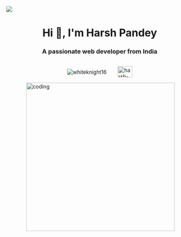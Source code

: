 <img src="https://user-images.githubusercontent.com/42115530/92640221-9728ca00-f2fa-11ea-8994-c72b26e937de.gif">
<h1 align="center">Hi 👋, I'm Harsh Pandey</h1>
<h3 align="center">A passionate web developer from India</h3>
<p align="center">
</p>

<div style="display: flex; justify-content: center; align-items: center; gap:30px;">
 <img src="https://komarev.com/ghpvc/?username=whiteknight16&label=Profile%20views&color=0e75b6&style=flat" alt="whiteknight16" />

<a href="https://linkedin.com/in/harsh-pandey-501903223" target="blank"><img align="center" src="https://raw.githubusercontent.com/rahuldkjain/github-profile-readme-generator/master/src/images/icons/Social/linked-in-alt.svg" alt="harsh-pandey-501903223" height="30" width="40" /></a>

</div>
<div style="display: flex; justify-content: center; align-items: center;"><img align="right" alt="coding" width="400px" src="https://media0.giphy.com/media/Ws6T5PN7wHv3cY8xy8/giphy.gif?cid=ecf05e47bgvce3i9v3uedxxdycdvxc7029kxirdjv3tk4mx7&rid=giphy.gif&ct=g">
</div>

